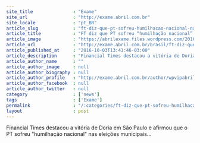 ```yaml
---
site_title               : "Exame"
site_url                 : "http://exame.abril.com.br"
site_locale              : "pt_BR"
article_slug             : "ft-diz-que-pt-sofreu-humilhacao-nacional-nas-eleicoes"
article_title            : "FT diz que PT sofreu “humilhação nacional” nas eleições"
article_image            : "https://abrilexame.files.wordpress.com/2016/10/size_960_16_9_bandeira-pt3.jpg?quality=70&strip=all&w=960"
article_url              : "http://exame.abril.com.br/brasil/ft-diz-que-pt-sofreu-humilhacao-nacional-nas-eleicoes/"
article_published_at     : "2016-10-03T13:41:46-03:00"
article_description      : "Financial Times destacou a vitória de Doria em São Paulo e afirmou que o PT sofreu 'humilhação nacional' nas eleições municipais..."
article_author_name      : ""
article_author_image     : null
article_author_biography : null
article_author_profile   : "http://exame.abril.com.br/author/wpvipabril/"
article_author_facebook  : null
article_author_twitter   : null
category                 : ['news']
tags                     : ['Exame']
permalink                : "/:categories/ft-diz-que-pt-sofreu-humilhacao-nacional-nas-eleicoes/"
layout                   : post
---
```


Financial Times destacou a vitória de Doria em São Paulo e afirmou que o PT sofreu "humilhação nacional" nas eleições municipais...
